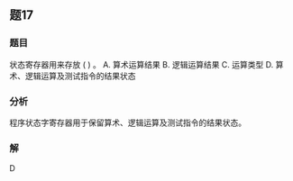 ## 题17
### 题目
状态寄存器用来存放 ( ) 。
A. 算术运算结果
B. 逻辑运算结果
C. 运算类型
D. 算术、逻辑运算及测试指令的结果状态
### 分析
程序状态字寄存器用于保留算术、逻辑运算及测试指令的结果状态。
### 解
D